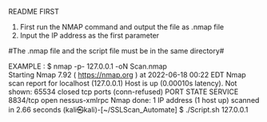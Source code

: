 
README FIRST					

1. First run the NMAP command and output the file as .nmap file
2. Input the IP address as the first parameter

#The .nmap file and the script file must be in the same directory#

EXAMPLE :
$ nmap -p- 127.0.0.1 -oN Scan.nmap   
	Starting Nmap 7.92 ( https://nmap.org ) at 2022-06-18 00:22 EDT
	Nmap scan report for localhost (127.0.0.1)
	Host is up (0.00010s latency).
	Not shown: 65534 closed tcp ports (conn-refused)
	PORT     STATE SERVICE
	8834/tcp open  nessus-xmlrpc
	Nmap done: 1 IP address (1 host up) scanned in 2.66 seconds
(kali㉿kali)-[~/SSLScan_Automate]
$ ./Script.sh 127.0.0.1     
			                                                                                                                                                                       
		
